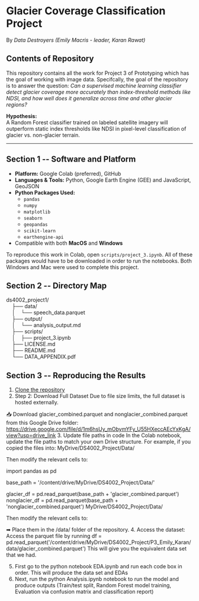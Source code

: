 # Glacier Coverage Classification Project

By _Data Destroyers (Emily Macris - leader, Karan Rawat)_



## Contents of Repository
This repository contains all the work for Project 3 of Prototyping which has the goal of working with image data. Specifcally, the goal of the repository is to answer the question: 
_Can a supervised machine learning classifier detect glacier coverage more accurately than index-threshold methods like NDSI, and how well does it generalize across time and other glacier regions?_<br>

**Hypothesis:**  
A Random Forest classifier trained on labeled satellite imagery will outperform static index thresholds like NDSI in pixel-level classification of glacier vs. non-glacier terrain.

---



## Section 1 -- Software and Platform
- **Platform:** Google Colab (preferred), GitHub
- **Languages & Tools:** Python, Google Earth Engine (GEE) and JavaScript, GeoJSON
- **Python Packages Used:**
  - `pandas`
  - `numpy`
  - `matplotlib`
  - `seaborn`
  - `geopandas`
  - `scikit-learn`
  - `earthengine-api`
- Compatible with both **MacOS** and **Windows**

To reproduce this work in Colab, open `scripts/project_3.ipynb`.
All of these packages would have to be downloaded in order to run the notebooks. Both Windows and Mac were used to complete this project. 

## Section 2 -- Directory Map
ds4002_project1/<br>
&nbsp;&nbsp;&nbsp;&nbsp;├── data/<br>
&nbsp;&nbsp;&nbsp;&nbsp;│&nbsp;&nbsp;&nbsp;&nbsp;└── speech_data.parquet<br>
&nbsp;&nbsp;&nbsp;&nbsp;├── output/<br>
&nbsp;&nbsp;&nbsp;&nbsp;│&nbsp;&nbsp;&nbsp;&nbsp;└── analysis_output.md<br>
&nbsp;&nbsp;&nbsp;&nbsp;├── scripts/<br>
&nbsp;&nbsp;&nbsp;&nbsp;│&nbsp;&nbsp;&nbsp;&nbsp;├── project_3.ipynb<br>
&nbsp;&nbsp;&nbsp;&nbsp;├── LICENSE.md<br>
&nbsp;&nbsp;&nbsp;&nbsp;├── README.md<br>
&nbsp;&nbsp;&nbsp;&nbsp;└── DATA_APPENDIX.pdf<br>



## Section 3 -- Reproducing the Results

1. [Clone the repository](https://github.com/emilymacris/ds4002-project3)
2. Step 2: Download Full Dataset
Due to file size limits, the full dataset is hosted externally.

📥 Download glacier_combined.parquet and nonglacier_combined.parquet from this Google Drive folder: https://drive.google.com/file/d/1m6hsUy_mObymYFy_U55HXeccAEcYxKgA/view?usp=drive_link
3. Update file paths in code
In the Colab notebook, update the file paths to match your own Drive structure.
For example, if you copied the files into:
MyDrive/DS4002_Project/Data/

Then modify the relevant cells to:

import pandas as pd

base_path = '/content/drive/MyDrive/DS4002_Project/Data/'

glacier_df = pd.read_parquet(base_path + 'glacier_combined.parquet')
nonglacier_df = pd.read_parquet(base_path + 'nonglacier_combined.parquet')
MyDrive/DS4002_Project/Data/

Then modify the relevant cells to:

➡ Place them in the /data/ folder of the repository.
4. Access the dataset: 
Access the parquet file by running 
df = pd.read_parquet('/content/drive/MyDrive/DS4002_Project/P3_Emily_Karan/data/glacier_combined.parquet')
This will give you the equivalent data set that we had. 

5. First go to the python notebook EDA.ipynb and run each code box in order. This will produce the data set and EDAs
6. Next, run the python Analysis.ipynb notebook to run the model and produce outputs (Train/test split, Random Forest model training, Evaluation via confusion matrix and classification report)
